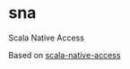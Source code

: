 sna
===

Scala Native Access

Based on [scala-native-access](https://code.google.com/p/scala-native-access/)

